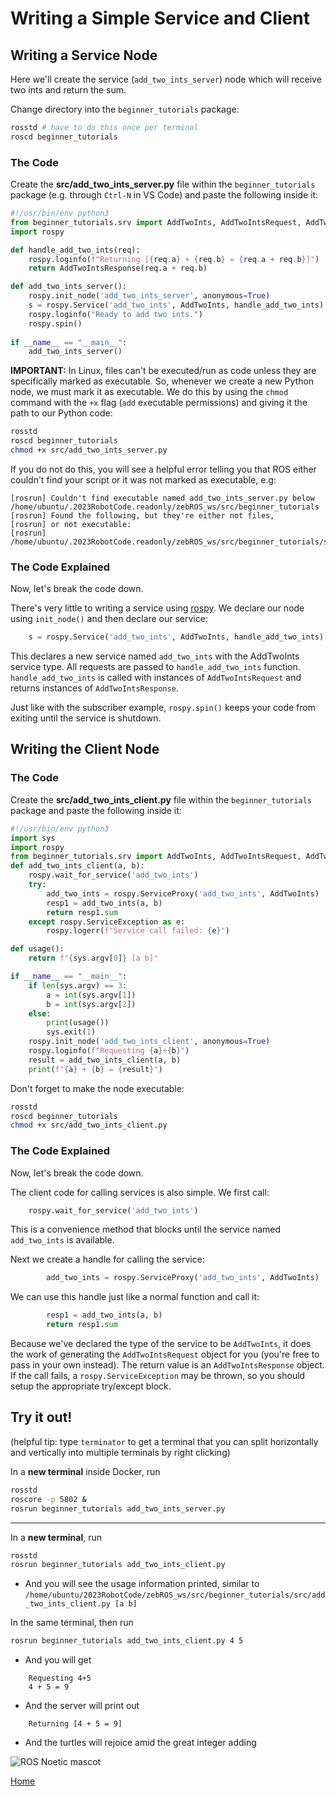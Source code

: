 Writing a Simple Service and Client
===================================

Writing a Service Node
----------------------

Here we'll create the service (`add_two_ints_server`) node which will receive two ints and return the sum.

Change directory into the `beginner_tutorials` package:

```bash
rosstd # have to do this once per terminal
roscd beginner_tutorials
```

### The Code

Create the **src/add\_two\_ints\_server.py** file within the `beginner_tutorials` package (e.g. through `Ctrl-N` in VS Code) and paste the following inside it:

```py
#!/usr/bin/env python3
from beginner_tutorials.srv import AddTwoInts, AddTwoIntsRequest, AddTwoIntsResponse
import rospy

def handle_add_two_ints(req):
    rospy.loginfo(f"Returning [{req.a} + {req.b} = {req.a + req.b}]")
    return AddTwoIntsResponse(req.a + req.b)

def add_two_ints_server():
    rospy.init_node('add_two_ints_server', anonymous=True)
    s = rospy.Service('add_two_ints', AddTwoInts, handle_add_two_ints)
    rospy.loginfo("Ready to add two ints.")
    rospy.spin()
 
if __name__ == "__main__":
    add_two_ints_server()
```

**IMPORTANT:** In Linux, files can't be executed/run as code unless they are specifically marked as executable. So, whenever we create a new Python node, we must mark it as executable. We do this by using the `chmod` command with the `+x` flag (`add` e`x`ecutable permissions) and giving it the path to our Python code:

```bash
rosstd
roscd beginner_tutorials
chmod +x src/add_two_ints_server.py
```

If you do not do this, you will see a helpful error telling you that ROS either couldn't find your script or it was not marked as executable, e.g:

```
[rosrun] Couldn't find executable named add_two_ints_server.py below /home/ubuntu/.2023RobotCode.readonly/zebROS_ws/src/beginner_tutorials
[rosrun] Found the following, but they're either not files,
[rosrun] or not executable:
[rosrun]   /home/ubuntu/.2023RobotCode.readonly/zebROS_ws/src/beginner_tutorials/src/add_two_ints_server.py
```

### The Code Explained

Now, let's break the code down.

There's very little to writing a service using [rospy](https://wiki.ros.org/rospy). We declare our node using `init_node()` and then declare our service:

```py
    s = rospy.Service('add_two_ints', AddTwoInts, handle_add_two_ints)
```

This declares a new service named `add_two_ints` with the AddTwoInts service type. All requests are passed to `handle_add_two_ints` function. `handle_add_two_ints` is called with instances of `AddTwoIntsRequest` and returns instances of `AddTwoIntsResponse`.

Just like with the subscriber example, `rospy.spin()` keeps your code from exiting until the service is shutdown.

Writing the Client Node
-----------------------

### The Code

Create the **src/add\_two\_ints\_client.py** file within the `beginner_tutorials` package and paste the following inside it:

```py
#!/usr/bin/env python3
import sys
import rospy
from beginner_tutorials.srv import AddTwoInts, AddTwoIntsRequest, AddTwoIntsResponse
def add_two_ints_client(a, b):
    rospy.wait_for_service('add_two_ints')
    try:
        add_two_ints = rospy.ServiceProxy('add_two_ints', AddTwoInts)
        resp1 = add_two_ints(a, b)
        return resp1.sum
    except rospy.ServiceException as e:
        rospy.logerr(f"Service call failed: {e}")

def usage():
    return f"{sys.argv[0]} [a b]"

if __name__ == "__main__":
    if len(sys.argv) == 3:
        a = int(sys.argv[1])
        b = int(sys.argv[2])
    else:
        print(usage())
        sys.exit(1)
    rospy.init_node('add_two_ints_client', anonymous=True)
    rospy.loginfo(f"Requesting {a}+{b}")
    result = add_two_ints_client(a, b)
    print(f"{a} + {b} = {result}")
```

Don't forget to make the node executable:

```bash
rosstd
roscd beginner_tutorials
chmod +x src/add_two_ints_client.py
```

### The Code Explained

Now, let's break the code down.

The client code for calling services is also simple. We first call:

```py
    rospy.wait_for_service('add_two_ints')
```

This is a convenience method that blocks until the service named `add_two_ints` is available.

Next we create a handle for calling the service:

```py
        add_two_ints = rospy.ServiceProxy('add_two_ints', AddTwoInts)
```

We can use this handle just like a normal function and call it:

```py
        resp1 = add_two_ints(a, b)
        return resp1.sum
```

Because we've declared the type of the service to be `AddTwoInts`, it does the work of generating the `AddTwoIntsRequest` object for you (you're free to pass in your own instead). The return value is an `AddTwoIntsResponse` object. If the call fails, a `rospy.ServiceException` may be thrown, so you should setup the appropriate try/except block.

Try it out!
-----------

(helpful tip: type `terminator` to get a terminal that you can split horizontally and vertically into multiple terminals by right clicking)

In a **new terminal** inside Docker, run

```bash
rosstd
roscore -p 5802 &
rosrun beginner_tutorials add_two_ints_server.py
```

---

In a **new terminal**, run

```bash
rosstd
rosrun beginner_tutorials add_two_ints_client.py
```

*   And you will see the usage information printed, similar to
    `/home/ubuntu/2023RobotCode/zebROS_ws/src/beginner_tutorials/src/add_two_ints_client.py [a b]`
    

In the same terminal, then run

```bash
rosrun beginner_tutorials add_two_ints_client.py 4 5
```

*   And you will get

```
    Requesting 4+5
    4 + 5 = 9
```
*   And the server will print out
```
    Returning [4 + 5 = 9]
```

*   And the turtles will rejoice amid the great integer adding


![ROS Noetic mascot](https://spectrum.ieee.org/media-library/noetic-ninjemys-is-the-last-distribution-release-of-ros-1.jpg?id=25591717)

[Home](/README.md)